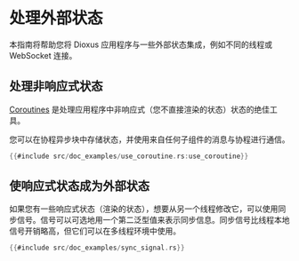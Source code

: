 # 处理外部状态

本指南将帮助您将 Dioxus 应用程序与一些外部状态集成，例如不同的线程或 WebSocket 连接。

## 处理非响应式状态

[Coroutines](../../reference/use_coroutine.md) 是处理应用程序中非响应式（您不直接渲染的状态）状态的绝佳工具。


您可以在协程异步块中存储状态，并使用来自任何子组件的消息与协程进行通信。

```rust
{{#include src/doc_examples/use_coroutine.rs:use_coroutine}}
```

## 使响应式状态成为外部状态

如果您有一些响应式状态（渲染的状态），想要从另一个线程修改它，可以使用同步信号。信号可以可选地用一个第二泛型值来表示同步信息。同步信号比线程本地信号开销略高，但它们可以在多线程环境中使用。

```rust
{{#include src/doc_examples/sync_signal.rs}}
```